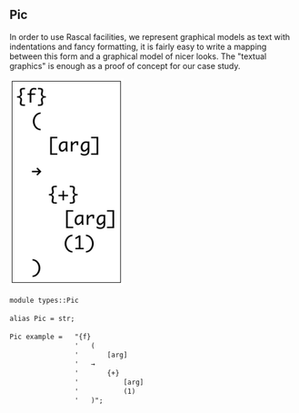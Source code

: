 ## Pic

In order to use Rascal facilities, we represent graphical models as text with indentations
and fancy formatting, it is fairly easy to write a mapping between this form and a graphical
model of nicer looks. The "textual graphics" is enough as a proof of concept for our case
study.

![Example](https://github.com/grammarware/bx-parsing/raw/master/img/Pic.png)

```
module types::Pic

alias Pic = str;

Pic example = 	"{f}
				'	(
				'		[arg]
				'	→
				'		{+}
				'			[arg]
				'			(1)
				'	)";
```

